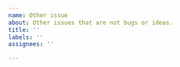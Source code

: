 ```yaml
---
name: Other issue
about: Other issues that are not bugs or ideas.
title: ''
labels: ''
assignees: ''

---
```




